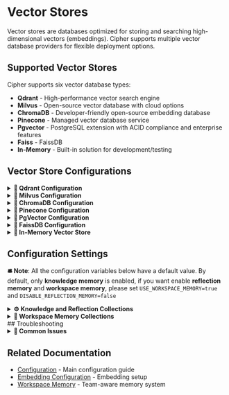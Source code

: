 # Vector Stores

Vector stores are databases optimized for storing and searching high-dimensional vectors (embeddings). Cipher supports multiple vector database providers for flexible deployment options.

## Supported Vector Stores

Cipher supports six vector database types:
- **Qdrant** - High-performance vector search engine
- **Milvus** - Open-source vector database with cloud options
- **ChromaDB** - Developer-friendly open-source embedding database
- **Pinecone** - Managed vector database service
- **Pgvector** - PostgreSQL extension with ACID compliance and enterprise features
- **Faiss** - FaissDB 
- **In-Memory** - Built-in solution for development/testing

## Vector Store Configurations

<details>
<summary><strong>🔧 Qdrant Configuration</strong></summary>

[Qdrant](https://qdrant.tech/) is a high-performance vector search engine with excellent performance and features.

### ☁️ Qdrant Cloud (Managed)

The easiest way to get started with Qdrant:

```bash
# .env configuration
VECTOR_STORE_TYPE=qdrant
VECTOR_STORE_URL=https://your-cluster.qdrant.io
VECTOR_STORE_API_KEY=your-qdrant-api-key
```

**Setup Steps:**
1. Create account at [Qdrant Cloud](https://cloud.qdrant.io/)
2. Create a new cluster
3. Copy your cluster URL and API key
4. Add to your `.env` file or your `json` mcp config

### 🐳 Qdrant Local (Docker)

Run Qdrant locally using Docker:

```bash
# Basic setup (data lost on removing the container)
docker run -d --name qdrant-basic -p 6333:6333 qdrant/qdrant

# With persistent storage
docker run -d --name qdrant-storage -v ./qdrant-data:/qdrant/storage -p 6333:6333 qdrant/qdrant
```

```bash
# .env configuration
VECTOR_STORE_TYPE=qdrant
VECTOR_STORE_HOST=localhost
VECTOR_STORE_PORT=6333
VECTOR_STORE_URL=http://localhost:6333
```

### 🐳 Qdrant Docker Compose

Add to your `docker-compose.yml`:

```yaml
services:
  qdrant:
    image: qdrant/qdrant:latest
    ports:
      - "6333:6333"
    volumes:
      - qdrant_data:/qdrant/storage
    environment:
      - QDRANT__SERVICE__HTTP_PORT=6333

volumes:
  qdrant_data:
```

</details>

<details>
<summary><strong>🔧 Milvus Configuration</strong></summary>

[Milvus](https://milvus.io/) is an open-source vector database with excellent scalability.

### ☁️ Zilliz Cloud (Managed Milvus)

[Zilliz Cloud](https://zilliz.com/) provides managed Milvus hosting:

```bash
# .env configuration
VECTOR_STORE_TYPE=milvus
VECTOR_STORE_URL=your-milvus-cluster-endpoint
VECTOR_STORE_USERNAME=your-zilliz-username
VECTOR_STORE_PASSWORD=your-zilliz-password
```

**Setup Steps:**
1. Create account at [Zilliz Cloud](https://cloud.zilliz.com/)
2. Create a new cluster
3. Get your cluster endpoint and credentials
4. Add to your `.env` file or your `json` mcp config

### 🐳 Milvus Local (Docker)

Run Milvus locally using the official installation script:

```bash
# Download the official installation script
curl -sfL https://raw.githubusercontent.com/milvus-io/milvus/master/scripts/standalone_embed.sh -o standalone_embed.sh

# Start the Docker container
bash standalone_embed.sh start
```

```bash
# .env configuration
VECTOR_STORE_TYPE=milvus
VECTOR_STORE_HOST=localhost
VECTOR_STORE_PORT=19530
```

**Services Started:**
- **Milvus server**: Port 19530
- **Embedded etcd**: Port 2379  
- **Web UI**: http://127.0.0.1:9091/webui/
- **Data volume**: `volumes/milvus`

**Service Management:**
```bash
# Restart Milvus
bash standalone_embed.sh restart

# Stop Milvus
bash standalone_embed.sh stop

# Upgrade Milvus
bash standalone_embed.sh upgrade

# Delete Milvus (removes all data)
bash standalone_embed.sh delete
```

</details>

<details>
<summary><strong>🔧 ChromaDB Configuration</strong></summary>

[ChromaDB](https://www.trychroma.com/) is a developer-friendly open-source embedding database designed for AI applications.

### ☁️ ChromaDB Cloud (Managed)

ChromaDB offers managed cloud hosting for production deployments:

```bash
# .env configuration
VECTOR_STORE_TYPE=chroma
VECTOR_STORE_URL=https://your-chroma-instance.chroma.dev
VECTOR_STORE_API_KEY=your-chroma-api-key
```

**Setup Steps:**
1. Create account at [ChromaDB Cloud](https://www.trychroma.com/)
2. Create a new database instance
3. Copy your instance URL and API key
4. Add to your `.env` file or your `json` mcp config

### 🐳 ChromaDB Local (Docker)

Run ChromaDB locally using Docker:

```bash
# Basic setup (data lost on removing the container)
docker run -d --name chroma-basic -p 8000:8000 chromadb/chroma

# With persistent storage
docker run -d --name chroma-storage -v ./chroma-data:/data -p 8000:8000 chromadb/chroma
```

```bash
# .env configuration
VECTOR_STORE_TYPE=chroma
VECTOR_STORE_HOST=localhost
VECTOR_STORE_PORT=8000
VECTOR_STORE_URL=http://localhost:8000
```

**Important:** For production deployments, review the [ChromaDB deployment guide](https://docs.trychroma.com/deployment) and [security considerations](https://docs.trychroma.com/deployment#security).

### 🐳 ChromaDB Docker Compose

Add to your `docker-compose.yml`:

```yaml
services:
  chromadb:
    image: chromadb/chroma:latest
    ports:
      - "8000:8000"
    volumes:
      - chroma_data:/chroma/chroma
    environment:
      - IS_PERSISTENT=TRUE
      - PERSIST_DIRECTORY=/chroma/chroma
      - ANONYMIZED_TELEMETRY=FALSE

volumes:
  chroma_data:
```

### ⚙️ ChromaDB Configuration

```bash
# Basic setup
VECTOR_STORE_TYPE=chroma
VECTOR_STORE_URL=http://localhost:8000

# With SSL/TLS
VECTOR_STORE_TYPE=chroma
VECTOR_STORE_HOST=localhost
VECTOR_STORE_PORT=8000
VECTOR_STORE_SSL=true
```

**Distance Metrics:** Cipher automatically converts user-friendly terms:
- `euclidean` → `l2`
- `dot` → `ip` 
- `cosine` → `cosine`

**Compatibility:** Use ChromaDB 1.10.5 for best results. Array fields in metadata are automatically converted to strings.

</details>
<details>
<summary><strong>🔧 Pinecone Configuration</strong></summary>

[Pinecone](https://www.pinecone.io/) is a fully managed vector database service optimized for machine learning applications with excellent performance and scalability.

### ☁️ Pinecone Cloud (Managed)

Pinecone is a cloud-native service that provides serverless vector search:

```bash
# Basic configuration
VECTOR_STORE_TYPE=pinecone
VECTOR_STORE_API_KEY=your-pinecone-api-key
VECTOR_STORE_COLLECTION=your-index-name # Collection names are used as indexes in Pinecone
```

**Setup Steps:**
1. Create account at [Pinecone](https://app.pinecone.io/)
2. Generate an API key from your project settings
3. Choose your preferred region (us-east-1, us-west-2, etc.)
4. Add configuration to your `.env` file or your `json` mcp config

### ⚙️ Pinecone Configuration
Pinecone automatically creates indexes with these settings:

```bash
VECTOR_STORE_TYPE=pinecone
VECTOR_STORE_API_KEY=your-pinecone-api-key

PINECONE_NAMESPACE=production   
PINECONE_PROVIDER=aws
PINECONE_REGION=us-east-1
```

**Index Specifications:**
- **Serverless deployment** with automatic scaling
- **Cloud provider**: AWS (default)
- **Region**: us-east-1 (default, configurable)
- **Automatic index creation** if not exists
</details>

<details>
<summary><strong>🔧 PgVector Configuration</strong></summary>

[PgVector](https://github.com/pgvector/pgvector) is a PostgreSQL extension for vector similarity search, combining the reliability of PostgreSQL with vector search capabilities.

### ☁️ Managed PostgreSQL Services

#### ⚙️ PgVector Configuration
Build a PostgreSQL docker with pgvector from local 
```bash
# Connection URL format
VECTOR_STORE_TYPE=pgvector
VECTOR_STORE_URL=postgresql://<username>:<password>@localhost:<port>/<database_name>

```

Most cloud PostgreSQL services support pgvector extension:

```bash
VECTOR_STORE_TYPE=pgvector
VECTOR_STORE_URL=postgresql://<service-endpoint>

```

**Index Specifications:**
- **Index types**: HNSW (default) for better recall, IVFFlat for speed
- **ACID compliance**: Full PostgreSQL transaction support
- **Automatic table/index creation** if not exists

**Setup Steps:**
1. Install PostgreSQL with pgvector extension
2. Create database and user with appropriate permissions
3. Add configuration to your `.env` file or `json` mcp config
4. Tables and indexes are created automatically on first use
</details>

<details>
<summary><strong>🔧 FaissDB Configuration</strong></summary>

#### ⚙️ FaissDB Configuration
Build a PostgreSQL docker with pgvector from local 

```bash
# Connection  format
VECTOR_STORE_TYPE=faiss
FAISS_BASE_STORAGE_PATH=path/to/your/folder

```

**Specifications:**
- **Index types**: Based on metric selection
- **Automatic folder and index creation** if not exists

</details>

<details>
<summary><strong>🔧 In-Memory Vector Store</strong></summary>

For development and testing, Cipher includes a built-in in-memory vector store:

```bash
# .env configuration
VECTOR_STORE_TYPE=in-memory
# No additional configuration needed
```

**Features:**
- No external dependencies
- Fast for small datasets
- Data is lost when application restarts
- Perfect for development and testing

</details>

## Configuration Settings
**🛎️ Note**: All the configuration variables below have a default value. By default, only **knowledge memory** is enabled, if you want enable **reflection memory** and **workspace memory**, please set `USE_WORKSPACE_MEMORY=true` and `DISABLE_REFLECTION_MEMORY=false`

<details>
<summary><strong>⚙️ Knowledge and Reflection Collections</strong></summary>

### 📁 Collection Configuration

```bash
# Set the name for knowledge memory collection - default: "knowledge_memory"
VECTOR_STORE_COLLECTION=knowledge_memory

# Vector dimensions (must match your embedding model)
VECTOR_STORE_DIMENSION=1536

# Distance metric for similarity calculations
VECTOR_STORE_DISTANCE=Cosine  # Options: Cosine, Euclidean, Dot (Qdrant/Milvus)
# VECTOR_STORE_DISTANCE=cosine  # Options: cosine, l2, euclidean, ip, dot (ChromaDB)
```

### 🧠 Reflection Memory (Optional)

Cipher supports a separate collection for reflection memory:

```bash
# Set the name for reflection memory collection - default: "reflection_memory"
REFLECTION_VECTOR_STORE_COLLECTION=reflection_memory

# Disable reflection memory entirely
DISABLE_REFLECTION_MEMORY=true  # default: true
```

### ⚡ Performance Settings

```bash
# Maximum number of vectors to store (in-memory only)
VECTOR_STORE_MAX_VECTORS=10000

# Search parameters
VECTOR_STORE_SEARCH_LIMIT=50
VECTOR_STORE_SIMILARITY_THRESHOLD=0.7
```

</details>

<details>
<summary><strong>🏢 Workspace Memory Collections</strong></summary>

When using [workspace memory](./workspace-memory.md), you can configure separate vector store settings:

```bash
# Enable workspace memory
USE_WORKSPACE_MEMORY=true # default: false

# Workspace-specific collection
WORKSPACE_VECTOR_STORE_COLLECTION=workspace_memory

# Use separate vector store for workspace (optional)
WORKSPACE_VECTOR_STORE_TYPE=qdrant  # or: milvus, chroma, in-memory
WORKSPACE_VECTOR_STORE_HOST=localhost
WORKSPACE_VECTOR_STORE_PORT=6333
WORKSPACE_VECTOR_STORE_URL=http://localhost:6333
WORKSPACE_VECTOR_STORE_API_KEY=your-qdrant-api-key

# Workspace search settings
WORKSPACE_SEARCH_THRESHOLD=0.4
WORKSPACE_VECTOR_STORE_DIMENSION=1536
WORKSPACE_VECTOR_STORE_MAX_VECTORS=10000
```

</details>
## Troubleshooting

<details>
<summary><strong>🔧 Common Issues</strong></summary>

### ❌ Dimension Mismatch

**Dimension Error**
```
Error: Vector dimension mismatch
```
**Solution:**
- Check your embedding model dimensions
- Update `VECTOR_STORE_DIMENSION` to match
- Recreate collections if dimensions changed

### 🐌 Performance Issues

**Slow Search Performance**
- Increase `VECTOR_STORE_SEARCH_LIMIT` for more results
- Adjust `VECTOR_STORE_SIMILARITY_THRESHOLD` (lower = more results)
- Consider upgrading to cloud-hosted solutions for better performance

**Memory Usage (In-Memory Store)**
- Reduce `VECTOR_STORE_MAX_VECTORS` if memory is limited
- Switch to external vector store for larger datasets

### 🔧 ChromaDB Issues

**Common Errors:**
- `Cannot find package '@chroma-core/default-embed'` → Use ChromaDB 1.10.5
- `HTTP 422: Unprocessable Entity` → Metadata must be primitive types only
- `Invalid distance metric` → Use `cosine`, `l2`, or `ip` (auto-converted from `euclidean`/`dot`)

</details>

## Related Documentation

- [Configuration](./configuration.md) - Main configuration guide
- [Embedding Configuration](./embedding-configuration.md) - Embedding setup
- [Workspace Memory](./workspace-memory.md) - Team-aware memory system


